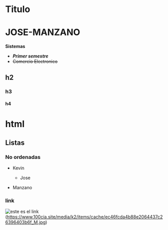 
# Titulo

# JOSE-MANZANO

**Sistemas**
+ ***Primer semestre***
+ ~~Comercio Electronico~~

## h2


### h3



#### h4


<h1> html </html>

## Listas


### No ordenadas

* Kevin

   * Jose
   
- Manzano

### link
![ este es el link](https://www.google.com/webhp?authuser=3)(https://www.100cia.site/media/k2/items/cache/ec46fcda4b88e2064437c26396403b6f_M.jpg)

